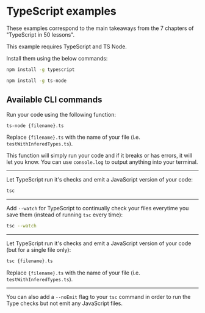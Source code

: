 # TypeScript examples

These examples correspond to the main takeaways from the 7 chapters of "TypeScript in 50 lessons".

This example requires TypeScript and TS Node.

Install them using the below commands:

```bash
npm install -g typescript
```

```bash
npm install -g ts-node
```

## Available CLI commands

Run your code using the following function:

```bash
ts-node {filename}.ts
```

Replace `{filename}.ts` with the name of your file (i.e. `testWithInferedTypes.ts`).

This function will simply run your code and if it breaks or has errors, it will let you know. You can use `console.log` to output anything into your terminal.

---

Let TypeScript run it's checks and emit a JavaScript version of your code:

```bash
tsc
```

---

Add `--watch` for TypeScript to continually check your files everytime you save them (instead of running `tsc` every time):

```bash
tsc --watch
```

---

Let TypeScript run it's checks and emit a JavaScript version of your code (but for a single file only):

```bash
tsc {filename}.ts
```

Replace `{filename}.ts` with the name of your file (i.e. `testWithInferedTypes.ts`).

---

You can also add a `--noEmit` flag to your `tsc` command in order to run the Type checks but not emit any JavaScript files.
